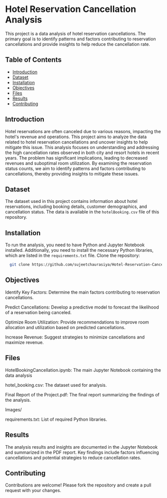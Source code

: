 # Hotel Reservation Cancellation Analysis

This project is a data analysis of hotel reservation cancellations. The primary goal is to identify patterns and factors contributing to reservation cancellations and provide insights to help reduce the cancellation rate.

## Table of Contents
- [Introduction](#introduction)
- [Dataset](#dataset)
- [Installation](#installation)
- [Objectives](#installation)
- [Files](#files)
- [Results](#results)
- [Contributing](#contributing)
## Introduction
Hotel reservations are often canceled due to various reasons, impacting the hotel's revenue and operations. This project aims to analyze the data related to hotel reservation cancellations and uncover insights to help mitigate this issue.
This analysis focuses on understanding and addressing the high cancellation rates observed in both city and resort hotels in recent years. The problem has significant implications, leading to decreased revenues and suboptimal room utilization. By examining the reservation status counts, we aim to identify patterns and factors contributing to cancellations, thereby providing insights to mitigate these issues.
## Dataset
The dataset used in this project contains information about hotel reservations, including booking details, customer demographics, and cancellation status. The data is available in the `hotelBooking.csv` file of this repository.

## Installation
To run the analysis, you need to have Python and Jupyter Notebook installed. Additionally, you need to install the necessary Python libraries, which are listed in the `requirements.txt` file.
Clone the repository:
```bash
  git clone https://github.com/sujeetchaurasiya/Hotel-Reservation-Cancellation-Analysis.git
```
## Objectives
Identify Key Factors: Determine the main factors contributing to reservation cancellations.

Predict Cancellations: Develop a predictive model to forecast the likelihood of a reservation being canceled.

Optimize Room Utilization: Provide recommendations to improve room allocation and utilization based on predicted cancellations.

Increase Revenue: Suggest strategies to minimize cancellations and maximize revenue.
## Files
HotelBookingCancellation.ipynb: The main Jupyter Notebook containing the data analysis

hotel_booking.csv: The dataset used for analysis.

Final Report of the Project.pdf: The final report summarizing the findings of the analysis.

Images/

requirements.txt: List of required Python libraries.

## Results
The analysis results and insights are documented in the Jupyter Notebook and summarized in the PDF report. Key findings include factors influencing cancellations and potential strategies to reduce cancellation rates.

## Contributing
Contributions are welcome! Please fork the repository and create a pull request with your changes.

